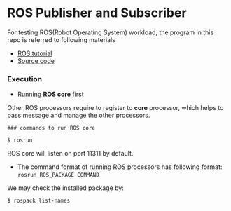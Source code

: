 # ROS Publisher and Subscriber

For testing ROS(Robot Operating System) workload, the program in this repo is referred to following materials
- [ROS tutorial](http://wiki.ros.org/ROS/Tutorials/WritingPublisherSubscriber%28c%2B%2B%29)
- [Source code](https://github.com/ros/ros_tutorials)

### Execution

- Running **ROS core** first

Other ROS processors require to register to **core** processor, which helps to pass message and manage the other processors.

```
### commands to run ROS core

$ rosrun
```
ROS core will listen on port 11311 by default.

- The command format of running ROS processors has following format: `rosrun ROS_PACKAGE COMMAND`

We may check the installed package by:

```
$ rospack list-names 
```

